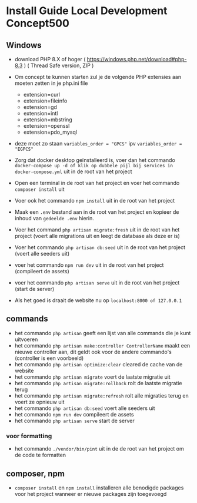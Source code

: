 # Install Guide Local Development Concept500

## Windows
- download PHP 8.X of hoger ( https://windows.php.net/download#php-8.3 ) ( Thread Safe version, ZIP )
- Om concept te kunnen starten zul je de volgende PHP extensies aan moeten zetten in je php.ini file
    - extension=curl
    - extension=fileinfo
    - extension=gd
    - extension=intl
    - extension=mbstring
    - extension=openssl
    - extension=pdo_mysql

- deze moet zo staan `variables_order = "GPCS"` ipv `variables_order = "EGPCS"`

- Zorg dat docker desktop geïnstalleerd is, voer dan het commando `docker-compose up -d of klik op dubbele pijl bij services in docker-compose.yml` uit in de root van het project
- Open een terminal in de root van het project en voer het commando `composer install` uit
- Voer ook het commando `npm install` uit in de root van het project
- Maak een `.env` bestand aan in de root van het project en kopieer de inhoud van `gedeelde .env` hierin.
- Voer het command `php artisan migrate:fresh` uit in de root van het project (voert alle migrations uit en leegt de database als deze er is)
- Voer het commando `php artisan db:seed` uit in de root van het project (voert alle seeders uit)
- voer het commando `npm run dev` uit in de root van het project (compileert de assets)
- voer het commando `php artisan serve` uit in de root van het project (start de server)
- Als het goed is draait de website nu op `localhost:8000 of 127.0.0.1`

## commands
- het commando `php artisan` geeft een lijst van alle commands die je kunt uitvoeren
- het commando `php artisan make:controller ControllerName` maakt een nieuwe controller aan, dit geldt ook voor de andere commando's (controller is een voorbeeld)
- het commando `php artisan optimize:clear` cleared de cache van de website
- het commando `php artisan migrate` voert de laatste migratie uit
- het commando `php artisan migrate:rollback` rolt de laatste migratie terug
- het commando `php artisan migrate:refresh` rolt alle migraties terug en voert ze opnieuw uit
- het commando `php artisan db:seed` voert alle seeders uit
- het commando `npm run dev` compileert de assets
- het commando `php artisan serve` start de server

### voor formatting
- het commando `./vendor/bin/pint` uit in de de root van het project om de code te formatten

## composer, npm
- `composer install` en `npm install` installeren alle benodigde packages voor het project wanneer er nieuwe packages zijn toegevoegd
